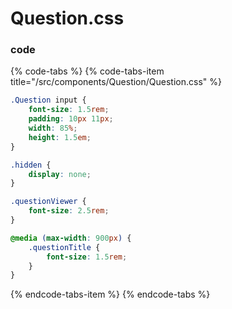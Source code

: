 # Question.css

### code

{% code-tabs %}
{% code-tabs-item title="/src/components/Question/Question.css" %}
```css
.Question input {
    font-size: 1.5rem;
    padding: 10px 11px;
    width: 85%;
    height: 1.5em;
}

.hidden {
    display: none;
}

.questionViewer {
    font-size: 2.5rem;
}

@media (max-width: 900px) {
    .questionTitle {
        font-size: 1.5rem;
    }
}
```
{% endcode-tabs-item %}
{% endcode-tabs %}

